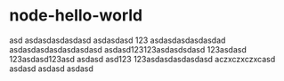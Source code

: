 # node-hello-world
asd
asdasdasdasdasd
asdasdasd
123
asdasdasdasdasdad
asdasdasdasdasdasdasd
asdasd123123asdasdsdasd
123asdasd
123asdasd123asd
asdasd
asd123
123asdasdasdasdasd
aczxczxczxcasd
asdasd
asdasd
asdasd

